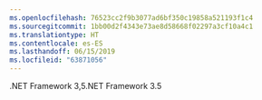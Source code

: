 ```yaml
---
ms.openlocfilehash: 76523cc2f9b3077ad6bf350c19858a521193f1c4
ms.sourcegitcommit: 1bb00d2f4343e73ae8d58668f02297a3cf10a4c1
ms.translationtype: HT
ms.contentlocale: es-ES
ms.lasthandoff: 06/15/2019
ms.locfileid: "63871056"
---
```

<span data-ttu-id="9786f-101">.NET Framework 3,5</span><span class="sxs-lookup"><span data-stu-id="9786f-101">.NET Framework 3.5</span></span>